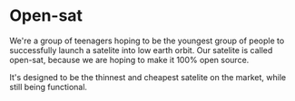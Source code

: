 # Open-sat
We're a group of teenagers hoping to be the youngest group of people to successfully launch a satelite into low earth orbit. Our satelite is called open-sat, because we are hoping to make it 100% open source.

It's designed to be the thinnest and cheapest satelite on the market, while still being functional.

